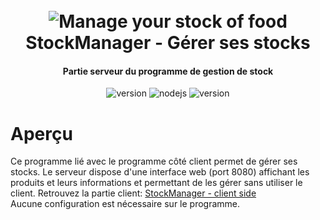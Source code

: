 <h1 align="center">
  <br>
  <a><img src="https://thumbs.dreamstime.com/b/banner-raw-uncooked-ingredients-cooking-pasta-background-food-healthy-eating-concept-186934703.jpg" alt="Manage your stock of food"></a>
  <br>
  StockManager - Gérer ses stocks
  <br>
</h1>

<h4 align="center">Partie serveur du programme de gestion de stock</h4>

<p align="center">
  <a>
    <img src="https://img.shields.io/badge/Statut-actif-red" alt="version">
  </a>
  <a>
     <img alt="nodejs" src="https://img.shields.io/badge/node.js-v16.16.0-green">
  </a>
  <a>
     <img src="https://img.shields.io/badge/Projet-v2.7.8-blue" alt="version">
  </a>
</p>

# Aperçu

Ce programme lié avec le programme côté client permet de gérer ses stocks. Le serveur dispose d'une interface web (port 8080) affichant les produits et leurs informations et permettant de les gérer sans utiliser le client. Retrouvez la partie client: [StockManager - client side](https://github.com/JeyyJeyy/StockManager-client)<br>
Aucune configuration est nécessaire sur le programme.